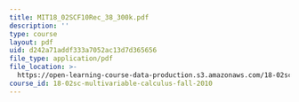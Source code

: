 ```yaml
---
title: MIT18_02SCF10Rec_38_300k.pdf
description: ''
type: course
layout: pdf
uid: d242a71addf333a7052ac13d7d365656
file_type: application/pdf
file_location: >-
  https://open-learning-course-data-production.s3.amazonaws.com/18-02sc-multivariable-calculus-fall-2010/d242a71addf333a7052ac13d7d365656_MIT18_02SCF10Rec_38_300k.pdf
course_id: 18-02sc-multivariable-calculus-fall-2010
---
```

